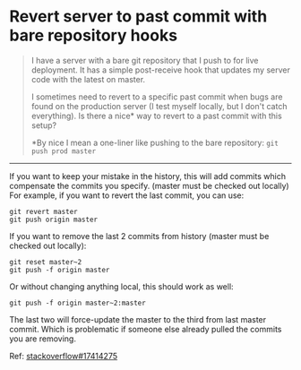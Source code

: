 # Revert server to past commit with bare repository hooks

>I have a server with a bare git repository that I push to for live deployment. It has a simple post-receive hook that updates my server code with the latest on master.
>
>I sometimes need to revert to a specific past commit when bugs are found on the production server (I test myself locally, but I don't catch everything). Is there a nice* way to revert to a past commit with this setup?
>
>*By nice I mean a one-liner like pushing to the bare repository: `git push prod master`

___

If you want to keep your mistake in the history, this will add commits which compensate the commits you specify. (master must be checked out locally) For example, if you want to revert the last commit, you can use:

```
git revert master
git push origin master
```

If you want to remove the last 2 commits from history (master must be checked out locally):

```
git reset master~2
git push -f origin master
```

Or without changing anything local, this should work as well:

```
git push -f origin master~2:master
```

The last two will force-update the master to the third from last master commit. Which is problematic if someone else already pulled the commits you are removing.

Ref:
[stackoverflow#17414275](https://stackoverflow.com/questions/17414275/revert-server-to-past-commit-with-bare-repository-hooks)
